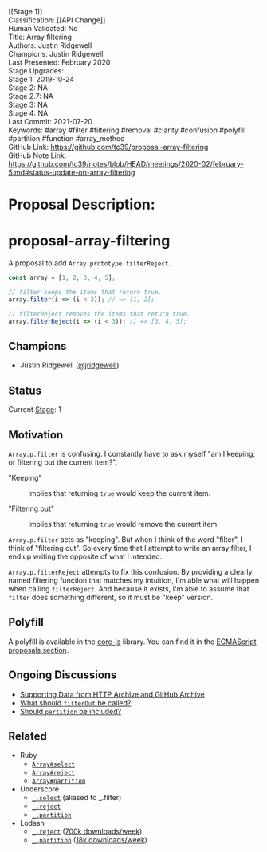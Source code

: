[[Stage 1]]<br>Classification: [[API Change]]<br>Human Validated: No<br>Title: Array filtering<br>Authors: Justin Ridgewell<br>Champions: Justin Ridgewell<br>Last Presented: February 2020<br>Stage Upgrades:<br>Stage 1: 2019-10-24  
Stage 2: NA  
Stage 2.7: NA  
Stage 3: NA  
Stage 4: NA<br>Last Commit: 2021-07-20<br>Keywords: #array #filter #filtering #removal #clarity #confusion #polyfill #partition #function #array_method<br>GitHub Link: https://github.com/tc39/proposal-array-filtering <br>GitHub Note Link: https://github.com/tc39/notes/blob/HEAD/meetings/2020-02/february-5.md#status-update-on-array-filtering
# Proposal Description:
# proposal-array-filtering

A proposal to add `Array.prototype.filterReject`.

```js
const array = [1, 2, 3, 4, 5];

// filter keeps the items that return true.
array.filter(i => (i < 3)); // => [1, 2];

// filterReject removes the items that return true.
array.filterReject(i => (i < 3)); // => [3, 4, 5];
```

## Champions

- Justin Ridgewell ([@jridgewell](https://github.com/jridgewell/))

## Status

Current [Stage](https://tc39.es/process-document/): 1

## Motivation

`Array.p.filter` is confusing. I constantly have to ask myself "am I
keeping, or filtering out the current item?".

<dl>
  <dt>"Keeping"</dt>
  <dd>

  Implies that returning `true` would keep the current item.

  </dd>

  <dt>"Filtering out"</dt>
  <dd>

  Implies that returning `true` would remove the current item.

  </dd>
</dl>

`Array.p.filter` acts as "keeping". But when I think of the word
"filter", I think of "filtering out". So every time that I attempt to
write an array filter, I end up writing the opposite of what I intended.

`Array.p.filterReject` attempts to fix this confusion. By providing a
clearly named filtering function that matches my intuition, I'm able
what will happen when calling `filterReject`. And because it exists, I'm
able to assume that `filter` does something different, so it must be
"keep" version.

## Polyfill

A polyfill is available in the [core-js](https://github.com/zloirock/core-js) library. You can find it in the [ECMAScript proposals section](https://github.com/zloirock/core-js#array-filtering).

## Ongoing Discussions

- [Supporting Data from HTTP Archive and GitHub Archive](https://github.com/jridgewell/proposal-array-filtering/issues/4)
- [What should `filterOut` be called?](https://github.com/jridgewell/proposal-array-filtering/issues/6)
- [Should `partition` be included?](https://github.com/jridgewell/proposal-array-filtering/issues/2)

## Related

- Ruby
  - [`Array#select`](https://ruby-doc.org/core-2.4.1/Array.html#method-i-select)
  - [`Array#reject`](https://ruby-doc.org/core-2.4.1/Array.html#method-i-reject)
  - [`Array#partition`](https://ruby-doc.org/core-2.5.1/Enumerable.html#method-i-partition)
- Underscore
  - [`_.select`](https://underscorejs.org/#filter) (aliased to _.filter)
  - [`_.reject`](https://underscorejs.org/#reject)
  - [`_.partition`](https://underscorejs.org/#partition)
- Lodash
  - [`_.reject`](https://lodash.com/docs/4.17.15#reject) ([700k downloads/week](https://www.npmjs.com/package/lodash.reject))
  - [`_.partition`](https://lodash.com/docs/4.17.15#partition) ([18k downloads/week](https://www.npmjs.com/package/lodash.partition))
<br>